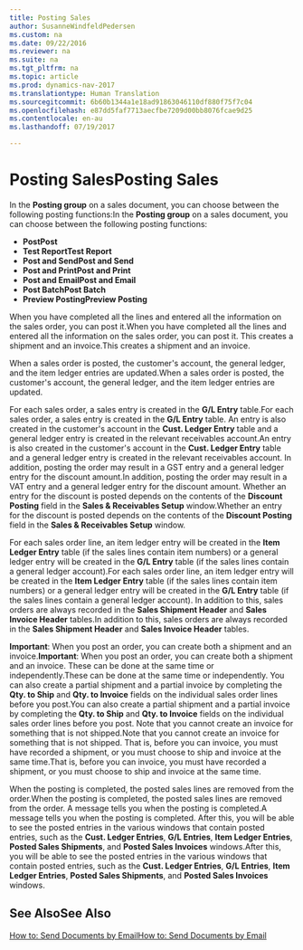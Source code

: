 ```yaml
---
title: Posting Sales
author: SusanneWindfeldPedersen
ms.custom: na
ms.date: 09/22/2016
ms.reviewer: na
ms.suite: na
ms.tgt_pltfrm: na
ms.topic: article
ms.prod: dynamics-nav-2017
ms.translationtype: Human Translation
ms.sourcegitcommit: 6b60b1344a1e18ad91863046110df880f75f7c04
ms.openlocfilehash: e87dd5faf7713aecfbe7209d00bb8076fcae9d25
ms.contentlocale: en-au
ms.lasthandoff: 07/19/2017

---
```


# <a name="posting-sales"></a><span data-ttu-id="81ac6-102">Posting Sales</span><span class="sxs-lookup"><span data-stu-id="81ac6-102">Posting Sales</span></span>
<span data-ttu-id="81ac6-103">In the **Posting group** on a sales document, you can choose between the following posting functions:</span><span class="sxs-lookup"><span data-stu-id="81ac6-103">In the **Posting group** on a sales document, you can choose between the following posting functions:</span></span>

- <span data-ttu-id="81ac6-104">**Post**</span><span class="sxs-lookup"><span data-stu-id="81ac6-104">**Post**</span></span>
- <span data-ttu-id="81ac6-105">**Test Report**</span><span class="sxs-lookup"><span data-stu-id="81ac6-105">**Test Report**</span></span>
- <span data-ttu-id="81ac6-106">**Post and Send**</span><span class="sxs-lookup"><span data-stu-id="81ac6-106">**Post and Send**</span></span>
- <span data-ttu-id="81ac6-107">**Post and Print**</span><span class="sxs-lookup"><span data-stu-id="81ac6-107">**Post and Print**</span></span>
- <span data-ttu-id="81ac6-108">**Post and Email**</span><span class="sxs-lookup"><span data-stu-id="81ac6-108">**Post and Email**</span></span>
- <span data-ttu-id="81ac6-109">**Post Batch**</span><span class="sxs-lookup"><span data-stu-id="81ac6-109">**Post Batch**</span></span>
- <span data-ttu-id="81ac6-110">**Preview Posting**</span><span class="sxs-lookup"><span data-stu-id="81ac6-110">**Preview Posting**</span></span>

<span data-ttu-id="81ac6-111">When you have completed all the lines and entered all the information on the sales order, you can post it.</span><span class="sxs-lookup"><span data-stu-id="81ac6-111">When you have completed all the lines and entered all the information on the sales order, you can post it.</span></span> <span data-ttu-id="81ac6-112">This creates a shipment and an invoice.</span><span class="sxs-lookup"><span data-stu-id="81ac6-112">This creates a shipment and an invoice.</span></span>

<span data-ttu-id="81ac6-113">When a sales order is posted, the customer's account, the general ledger, and the item ledger entries are updated.</span><span class="sxs-lookup"><span data-stu-id="81ac6-113">When a sales order is posted, the customer's account, the general ledger, and the item ledger entries are updated.</span></span>

<span data-ttu-id="81ac6-114">For each sales order, a sales entry is created in the **G/L Entry** table.</span><span class="sxs-lookup"><span data-stu-id="81ac6-114">For each sales order, a sales entry is created in the **G/L Entry** table.</span></span> <span data-ttu-id="81ac6-115">An entry is also created in the customer's account in the **Cust. Ledger Entry** table and a general ledger entry is created in the relevant receivables account.</span><span class="sxs-lookup"><span data-stu-id="81ac6-115">An entry is also created in the customer's account in the **Cust. Ledger Entry** table and a general ledger entry is created in the relevant receivables account.</span></span> <span data-ttu-id="81ac6-116">In addition, posting the order may result in a GST entry and a general ledger entry for the discount amount.</span><span class="sxs-lookup"><span data-stu-id="81ac6-116">In addition, posting the order may result in a VAT entry and a general ledger entry for the discount amount.</span></span> <span data-ttu-id="81ac6-117">Whether an entry for the discount is posted depends on the contents of the **Discount Posting** field in the **Sales & Receivables Setup** window.</span><span class="sxs-lookup"><span data-stu-id="81ac6-117">Whether an entry for the discount is posted depends on the contents of the **Discount Posting** field in the **Sales & Receivables Setup** window.</span></span>

<span data-ttu-id="81ac6-118">For each sales order line, an item ledger entry will be created in the **Item Ledger Entry** table (if the sales lines contain item numbers) or a general ledger entry will be created in the **G/L Entry** table (if the sales lines contain a general ledger account).</span><span class="sxs-lookup"><span data-stu-id="81ac6-118">For each sales order line, an item ledger entry will be created in the **Item Ledger Entry** table (if the sales lines contain item numbers) or a general ledger entry will be created in the **G/L Entry** table (if the sales lines contain a general ledger account).</span></span> <span data-ttu-id="81ac6-119">In addition to this, sales orders are always recorded in the **Sales Shipment Header** and **Sales Invoice Header** tables.</span><span class="sxs-lookup"><span data-stu-id="81ac6-119">In addition to this, sales orders are always recorded in the **Sales Shipment Header** and **Sales Invoice Header** tables.</span></span>

<span data-ttu-id="81ac6-120">**Important**: When you post an order, you can create both a shipment and an invoice.</span><span class="sxs-lookup"><span data-stu-id="81ac6-120">**Important**: When you post an order, you can create both a shipment and an invoice.</span></span> <span data-ttu-id="81ac6-121">These can be done at the same time or independently.</span><span class="sxs-lookup"><span data-stu-id="81ac6-121">These can be done at the same time or independently.</span></span> <span data-ttu-id="81ac6-122">You can also create a partial shipment and a partial invoice by completing the **Qty. to Ship** and **Qty. to Invoice** fields on the individual sales order lines before you post.</span><span class="sxs-lookup"><span data-stu-id="81ac6-122">You can also create a partial shipment and a partial invoice by completing the **Qty. to Ship** and **Qty. to Invoice** fields on the individual sales order lines before you post.</span></span> <span data-ttu-id="81ac6-123">Note that you cannot create an invoice for something that is not shipped.</span><span class="sxs-lookup"><span data-stu-id="81ac6-123">Note that you cannot create an invoice for something that is not shipped.</span></span> <span data-ttu-id="81ac6-124">That is, before you can invoice, you must have recorded a shipment, or you must choose to ship and invoice at the same time.</span><span class="sxs-lookup"><span data-stu-id="81ac6-124">That is, before you can invoice, you must have recorded a shipment, or you must choose to ship and invoice at the same time.</span></span> 

<span data-ttu-id="81ac6-125">When the posting is completed, the posted sales lines are removed from the order.</span><span class="sxs-lookup"><span data-stu-id="81ac6-125">When the posting is completed, the posted sales lines are removed from the order.</span></span> <span data-ttu-id="81ac6-126">A message tells you when the posting is completed.</span><span class="sxs-lookup"><span data-stu-id="81ac6-126">A message tells you when the posting is completed.</span></span> <span data-ttu-id="81ac6-127">After this, you will be able to see the posted entries in the various windows that contain posted entries, such as the **Cust. Ledger Entries**, **G/L Entries**, **Item Ledger Entries**, **Posted Sales Shipments**, and **Posted Sales Invoices** windows.</span><span class="sxs-lookup"><span data-stu-id="81ac6-127">After this, you will be able to see the posted entries in the various windows that contain posted entries, such as the **Cust. Ledger Entries**, **G/L Entries**, **Item Ledger Entries**, **Posted Sales Shipments**, and **Posted Sales Invoices** windows.</span></span>

## <a name="see-also"></a><span data-ttu-id="81ac6-128">See Also</span><span class="sxs-lookup"><span data-stu-id="81ac6-128">See Also</span></span>
[<span data-ttu-id="81ac6-129">How to: Send Documents by Email</span><span class="sxs-lookup"><span data-stu-id="81ac6-129">How to: Send Documents by Email</span></span>](ui-how-send-documents-email.md)

